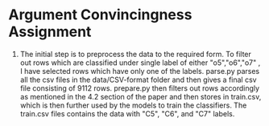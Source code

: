 # Argument Convincingness Assignment

1. The initial step is to preprocess the data to the required form. To filter out rows which are classified under single label of either "o5","o6","o7" , I have selected rows which have only one of the labels. 
parse.py parses all the csv files in the data/CSV-format folder and then gives a final csv file consisting of 9112 rows. 
prepare.py then filters out rows accordingly as mentioned in the 4.2 section of the paper and then stores in train.csv, which is then further used by the models to train the classifiers. The train.csv files contains the data with "C5", "C6", and "C7" labels. 
